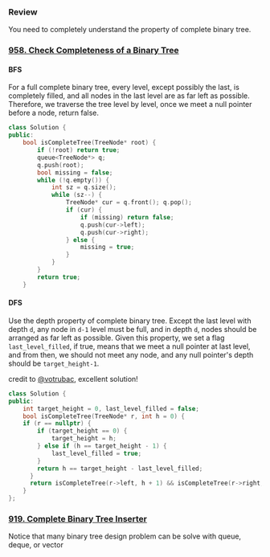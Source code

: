 ### Review

You need to completely understand the property of complete binary tree. 



### [958. Check Completeness of a Binary Tree](https://leetcode.com/problems/check-completeness-of-a-binary-tree/)

#### BFS

For a full complete binary tree, every level, except possibly the last, is completely filled, and all nodes in the last level are as far left as possible. Therefore, we traverse the tree level by level, once we meet a null pointer before a node, return false. 

```c++
class Solution {
public:
    bool isCompleteTree(TreeNode* root) {
        if (!root) return true;
        queue<TreeNode*> q;
        q.push(root);
        bool missing = false;
        while (!q.empty()) {
            int sz = q.size();
            while (sz--) {
                TreeNode* cur = q.front(); q.pop();
                if (cur) {
                    if (missing) return false;
                    q.push(cur->left);
                    q.push(cur->right);
                } else {
                    missing = true;
                }
            }
        }
        return true;
    }
```

#### DFS

Use the depth property of complete binary tree. Except the last level with depth `d`,  any node in `d-1` level must be full, and in depth `d`, nodes should be arranged as far left as possible.  Given this property, we set a flag `last_level_filled`, if true, means that we meet a null pointer at last level, and from then, we should not meet any node, and any null pointer's depth should be `target_height-1`. 

credit to [@votrubac](https://leetcode.com/problems/check-completeness-of-a-binary-tree/discuss/205699/C%2B%2BJava-track-leftmost-height), excellent solution!

```c++
class Solution {
public:
    int target_height = 0, last_level_filled = false;
    bool isCompleteTree(TreeNode* r, int h = 0) {
    if (r == nullptr) {
        if (target_height == 0) {
            target_height = h;
        } else if (h == target_height - 1) {
            last_level_filled = true;
        }
        return h == target_height - last_level_filled;
      }
      return isCompleteTree(r->left, h + 1) && isCompleteTree(r->right, h + 1);
    }
};
```



### [919. Complete Binary Tree Inserter](https://leetcode.com/problems/complete-binary-tree-inserter/)

Notice that many binary tree design problem can be solve with queue, deque, or vector

